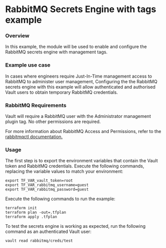 # RabbitMQ Secrets Engine with tags example

### Overview

In this example, the module will be used to enable and configure the RabbitMQ secrets engine with management tags.

### Example use case

In cases where engineers require Just-In-Time management access to RabbitMQ to administer user management, Configuring the the RabbitMQ secrets engine with this example will allow authenticated and authorised Vault users to obtain temporary RabbitMQ credentials.

### RabbitMQ Requirements

Vault will require a RabbitMQ user with the Administrator management plugin tag.  No other permissions are required.

For more information about RabbitMQ Access and Permissions, refer to the [rabbitmqctl documentation.](https://www.rabbitmq.com/management.html#permissions)

### Usage

The first step is to export the environment variables that contain the Vault token and RabbitMQ credentials.  Execute the following commands, replacing the variable values to match your environment:

```shell script
export TF_VAR_vault_token=root
export TF_VAR_rabbitmq_username=guest
export TF_VAR_rabbitmq_password=guest
```

Execute the following commands to run the example:

```shell script
terraform init
terraform plan -out=.tfplan
terraform apply .tfplan
```

To test the secrets engine is working as expected, run the following command as an authenticated Vault user:

```shell script
vault read rabbitmq/creds/test
```